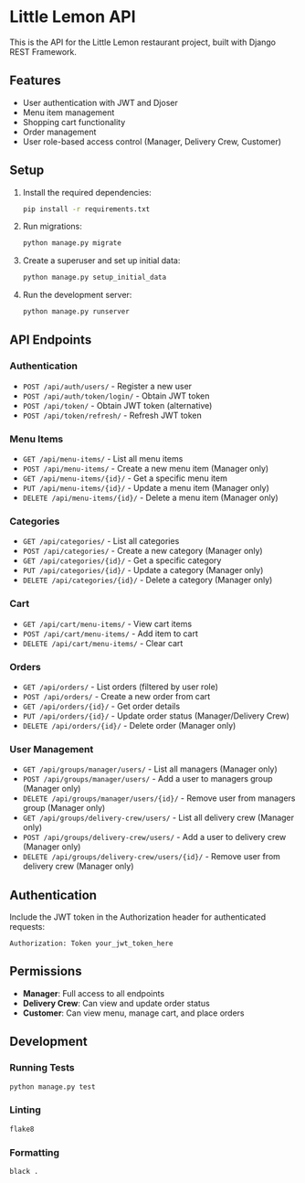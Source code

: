 # Little Lemon API

This is the API for the Little Lemon restaurant project, built with Django REST Framework.

## Features

- User authentication with JWT and Djoser
- Menu item management
- Shopping cart functionality
- Order management
- User role-based access control (Manager, Delivery Crew, Customer)

## Setup

1. Install the required dependencies:
   ```bash
   pip install -r requirements.txt
   ```

2. Run migrations:
   ```bash
   python manage.py migrate
   ```

3. Create a superuser and set up initial data:
   ```bash
   python manage.py setup_initial_data
   ```

4. Run the development server:
   ```bash
   python manage.py runserver
   ```

## API Endpoints

### Authentication

- `POST /api/auth/users/` - Register a new user
- `POST /api/auth/token/login/` - Obtain JWT token
- `POST /api/token/` - Obtain JWT token (alternative)
- `POST /api/token/refresh/` - Refresh JWT token

### Menu Items

- `GET /api/menu-items/` - List all menu items
- `POST /api/menu-items/` - Create a new menu item (Manager only)
- `GET /api/menu-items/{id}/` - Get a specific menu item
- `PUT /api/menu-items/{id}/` - Update a menu item (Manager only)
- `DELETE /api/menu-items/{id}/` - Delete a menu item (Manager only)

### Categories

- `GET /api/categories/` - List all categories
- `POST /api/categories/` - Create a new category (Manager only)
- `GET /api/categories/{id}/` - Get a specific category
- `PUT /api/categories/{id}/` - Update a category (Manager only)
- `DELETE /api/categories/{id}/` - Delete a category (Manager only)

### Cart

- `GET /api/cart/menu-items/` - View cart items
- `POST /api/cart/menu-items/` - Add item to cart
- `DELETE /api/cart/menu-items/` - Clear cart

### Orders

- `GET /api/orders/` - List orders (filtered by user role)
- `POST /api/orders/` - Create a new order from cart
- `GET /api/orders/{id}/` - Get order details
- `PUT /api/orders/{id}/` - Update order status (Manager/Delivery Crew)
- `DELETE /api/orders/{id}/` - Delete order (Manager only)

### User Management

- `GET /api/groups/manager/users/` - List all managers (Manager only)
- `POST /api/groups/manager/users/` - Add a user to managers group (Manager only)
- `DELETE /api/groups/manager/users/{id}/` - Remove user from managers group (Manager only)
- `GET /api/groups/delivery-crew/users/` - List all delivery crew (Manager only)
- `POST /api/groups/delivery-crew/users/` - Add a user to delivery crew (Manager only)
- `DELETE /api/groups/delivery-crew/users/{id}/` - Remove user from delivery crew (Manager only)

## Authentication

Include the JWT token in the Authorization header for authenticated requests:

```
Authorization: Token your_jwt_token_here
```

## Permissions

- **Manager**: Full access to all endpoints
- **Delivery Crew**: Can view and update order status
- **Customer**: Can view menu, manage cart, and place orders

## Development

### Running Tests

```bash
python manage.py test
```

### Linting

```bash
flake8
```

### Formatting

```bash
black .
```
